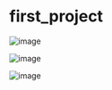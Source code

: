 # first_project



![image](https://user-images.githubusercontent.com/76265899/138222985-fd0fe521-bfaa-4585-8d04-e1bab9a2ced1.png)

![image](https://user-images.githubusercontent.com/76265899/138223015-33ea6f66-934f-444d-8656-9d782395a342.png)

![image](https://user-images.githubusercontent.com/76265899/138223055-9c4fc825-dcc1-454d-90ec-fb117752a1eb.png)
